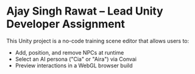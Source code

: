 # Ajay Singh Rawat – Lead Unity Developer Assignment

This Unity project is a no-code training scene editor that allows users to:
- Add, position, and remove NPCs at runtime
- Select an AI persona ("Cia" or "Aira") via Convai
- Preview interactions in a WebGL browser build